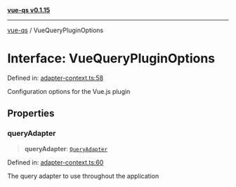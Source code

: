 [**vue-qs v0.1.15**](../README.md)

***

[vue-qs](../README.md) / VueQueryPluginOptions

# Interface: VueQueryPluginOptions

Defined in: [adapter-context.ts:58](https://github.com/iamsomraj/vue-qs/blob/2515abe5c25afff0f87351153aa1684c958bdf3f/src/adapter-context.ts#L58)

Configuration options for the Vue.js plugin

## Properties

### queryAdapter

> **queryAdapter**: [`QueryAdapter`](../type-aliases/QueryAdapter.md)

Defined in: [adapter-context.ts:60](https://github.com/iamsomraj/vue-qs/blob/2515abe5c25afff0f87351153aa1684c958bdf3f/src/adapter-context.ts#L60)

The query adapter to use throughout the application
